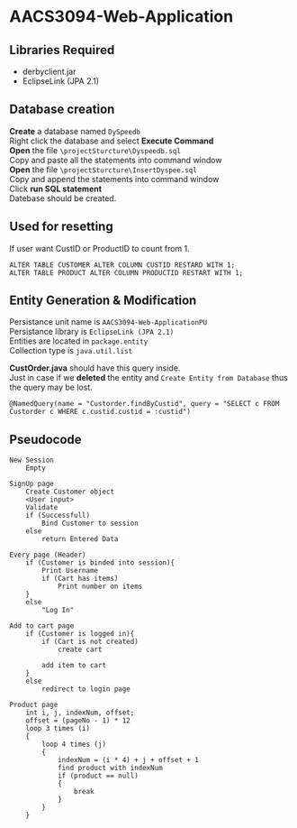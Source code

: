 # AACS3094-Web-Application

## Libraries Required
- derbyclient.jar
- EclipseLink (JPA 2.1)

## Database creation
**Create** a database named `DySpeedb`  
Right click the database and select **Execute Command**  
**Open** the file `\projectSturcture\Dyspeedb.sql`  
Copy and paste all the statements into command window  
**Open** the file `\projectSturcture\InsertDyspee.sql`  
Copy and append the statements into command window  
Click **run SQL statement**  
Datebase should be created.

## Used for resetting
If user want CustID or ProductID to count from 1. 
```
ALTER TABLE CUSTOMER ALTER COLUMN CUSTID RESTARD WITH 1;
ALTER TABLE PRODUCT ALTER COLUMN PRODUCTID RESTART WITH 1;
```

## Entity Generation & Modification
Persistance unit name is ``AACS3094-Web-ApplicationPU``  
Persistance library is ``EclipseLink (JPA 2.1)``  
Entities are located in ``package.entity``  
Collection type is ``java.util.list``

**CustOrder.java** should have this query inside.  
Just in case if we **deleted** the entity and `Create Entity from Database` thus the query may be lost.
```
@NamedQuery(name = "Custorder.findByCustid", query = "SELECT c FROM Custorder c WHERE c.custid.custid = :custid")
```


## Pseudocode
```
New Session
	Empty

SignUp page
	Create Customer object
	<User input>
	Validate
	if (Successfull)
		Bind Customer to session
	else
		return Entered Data	

Every page (Header)
	if (Customer is binded into session){
		Print Username
		if (Cart has items)
			Print number on items
	}
	else
		"Log In"

Add to cart page
	if (Customer is logged in){
		if (Cart is not created)
			create cart
		
		add item to cart
	}
	else
		redirect to login page

Product page
	int i, j, indexNum, offset;
	offset = (pageNo - 1) * 12 
	loop 3 times (i) 
	{
		loop 4 times (j) 
		{
			indexNum = (i * 4) + j + offset + 1
			find product with indexNum
			if (product == null) 
			{
				break
			}
		}
	}
```